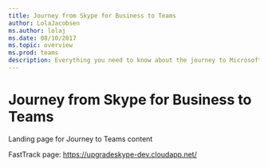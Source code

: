 ```yaml
---
title: Journey from Skype for Business to Teams
author: LolaJacobsen
ms.author: lolaj
ms.date: 08/10/2017
ms.topic: overview
ms.prod: teams
description: Everything you need to know about the journey to Microsoft Teams from Skype for Business Online.
---
```


Journey from Skype for Business to Teams
========================================

Landing page for Journey to Teams content

FastTrack page: https://upgradeskype-dev.cloudapp.net/




